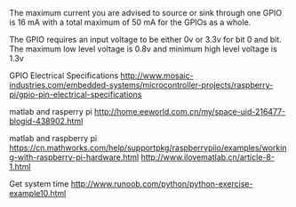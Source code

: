 The maximum current you are advised to source or sink through one GPIO is 16 mA with a total maximum of 50 mA for the GPIOs as a whole.

The GPIO requires an input voltage to be either 0v or 3.3v for bit 0 and bit. The maximum low level voltage is 0.8v and minimum high level voltage is 1.3v

GPIO Electrical Specifications http://www.mosaic-industries.com/embedded-systems/microcontroller-projects/raspberry-pi/gpio-pin-electrical-specifications

matlab and rasperry pi http://home.eeworld.com.cn/my/space-uid-216477-blogid-438902.html

matlab and raspberry pi https://cn.mathworks.com/help/supportpkg/raspberrypiio/examples/working-with-raspberry-pi-hardware.html
http://www.ilovematlab.cn/article-8-1.html


Get system time http://www.runoob.com/python/python-exercise-example10.html
